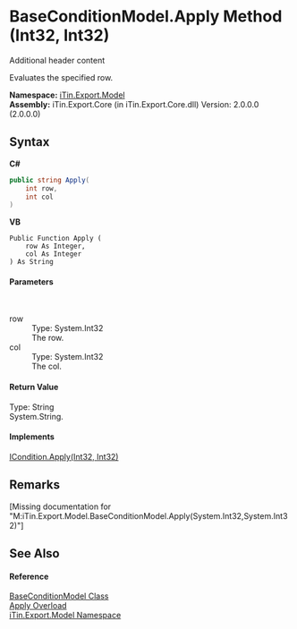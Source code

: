 # BaseConditionModel.Apply Method (Int32, Int32)
Additional header content 

Evaluates the specified row.

**Namespace:**&nbsp;<a href="N_iTin_Export_Model">iTin.Export.Model</a><br />**Assembly:**&nbsp;iTin.Export.Core (in iTin.Export.Core.dll) Version: 2.0.0.0 (2.0.0.0)

## Syntax

**C#**<br />
``` C#
public string Apply(
	int row,
	int col
)
```

**VB**<br />
``` VB
Public Function Apply ( 
	row As Integer,
	col As Integer
) As String
```


#### Parameters
&nbsp;<dl><dt>row</dt><dd>Type: System.Int32<br />The row.</dd><dt>col</dt><dd>Type: System.Int32<br />The col.</dd></dl>

#### Return Value
Type: String<br />System.String.

#### Implements
<a href="M_iTin_Export_Model_ICondition_Apply_1">ICondition.Apply(Int32, Int32)</a><br />

## Remarks
\[Missing <remarks> documentation for "M:iTin.Export.Model.BaseConditionModel.Apply(System.Int32,System.Int32)"\]

## See Also


#### Reference
<a href="T_iTin_Export_Model_BaseConditionModel">BaseConditionModel Class</a><br /><a href="Overload_iTin_Export_Model_BaseConditionModel_Apply">Apply Overload</a><br /><a href="N_iTin_Export_Model">iTin.Export.Model Namespace</a><br />